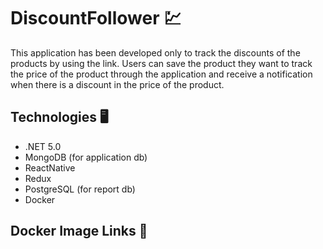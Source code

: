 # DiscountFollower :chart:

This application has been developed only to track the discounts of the products by using the link.
Users can save the product they want to track the price of the product through the application and receive a notification when there is a discount in the price of the product.

## Technologies :desktop_computer:
- .NET 5.0
- MongoDB (for application db)
- ReactNative
- Redux
- PostgreSQL (for report db)
- Docker

## Docker Image Links :whale:


